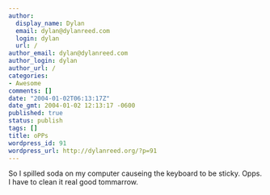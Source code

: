```yaml
---
author:
  display_name: Dylan
  email: dylan@dylanreed.com
  login: dylan
  url: /
author_email: dylan@dylanreed.com
author_login: dylan
author_url: /
categories:
- Awesome
comments: []
date: "2004-01-02T06:13:17Z"
date_gmt: 2004-01-02 12:13:17 -0600
published: true
status: publish
tags: []
title: oPPs
wordpress_id: 91
wordpress_url: http://dylanreed.org/?p=91
---
```


So I spilled soda on my computer causeing the keyboard to be sticky. Opps. I have to clean it real good tommarrow.
